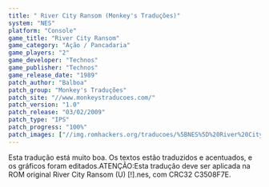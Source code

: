 ```yaml
---
title: " River City Ransom (Monkey's Traduções)"
system: "NES"
platform: "Console"
game_title: "River City Ransom"
game_category: "Ação / Pancadaria"
game_players: "2"
game_developer: "Technos"
game_publisher: "Technos"
game_release_date: "1989"
patch_author: "Balboa"
patch_group: "Monkey's Traduções"
patch_site: "//www.monkeystraducoes.com/"
patch_version: "1.0"
patch_release: "03/02/2009"
patch_type: "IPS"
patch_progress: "100%"
patch_images: ["//img.romhackers.org/traducoes/%5BNES%5D%20River%20City%20Ransom%20-%20Monkey's%20Tradu%C3%A7%C3%B5es%20-%201.png","//img.romhackers.org/traducoes/%5BNES%5D%20River%20City%20Ransom%20-%20Monkey's%20Tradu%C3%A7%C3%B5es%20-%202.png","//img.romhackers.org/traducoes/%5BNES%5D%20River%20City%20Ransom%20-%20Monkey's%20Tradu%C3%A7%C3%B5es%20-%203.png"]
---
```

Esta tradução está muito boa. Os textos estão traduzidos e acentuados, e os gráficos foram editados.ATENÇÃO:Esta tradução deve ser aplicada na ROM original River City Ransom (U) [!].nes, com CRC32 C3508F7E.